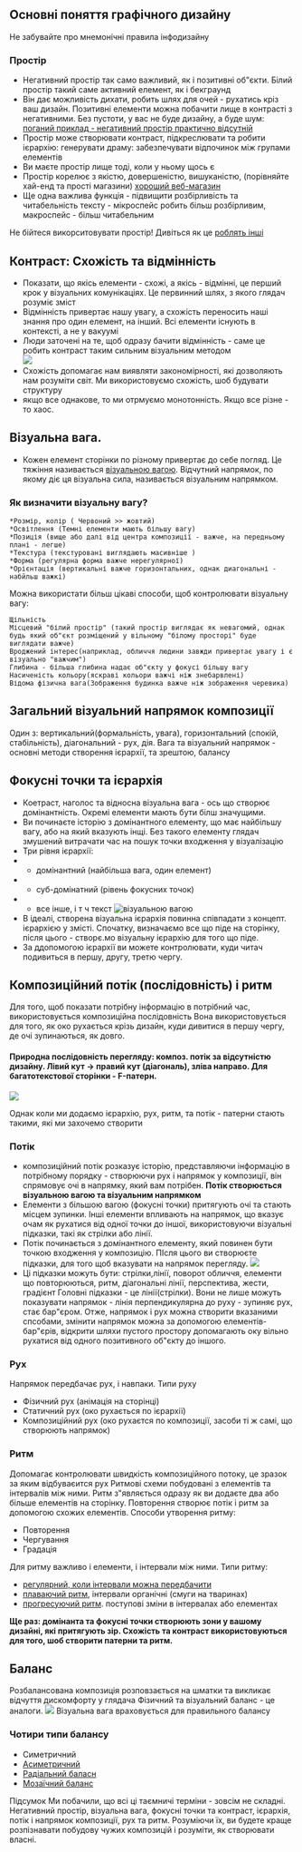 
## Основні поняття графічного дизайну

Не забувайте про мнемонічні правила інфодизайну

### Простір 
- Негативний простір так само важливий, як і позитивні об"єкти. Білий простір такий саме активний елемент, як і бекграунд
- Він дає можливість дихати, робить шлях для очей - рухатись кріз ваш дизайн. Позитивні елементи можна побачити лище в 
контрасті з негативними. Без пустоти, у вас не буде дизайну, а буде шум: [поганий приклад - негативний простір практично відсутній](figures/week04/fig_design_01_spaceless.jpg)
- Простір може створювати контраст, підкреслювати та робити ієрархію: генерувати драму: забезпечувати відпочинок між групами
елементів
- Ви маєте простір лище тоді, коли у ньому щось є
- Простір корелює з якістю, довершеністю, вишуканістю, (порівняйте хай-енд та прості магазини) [хороший веб-магазин](figures/week04/fig_design_02_space.jpg)
- Ще одна важлива функція - підвищити розбірливість та читабельність тексту - мікроспейс робить більш розбірливим, макроспейс - більш читабельним

Не бійтеся викорситовувати простір! Дивіться як це [роблять інші](figures/week04/fig_design_021_space.jpg)





## Контраст: Схожість та відмінність

- Показати, що якісь елементи - схожі, а якісь - відмінні, це перший крок у візуальних комунікаціях. Це первинний шлях,
з якого глядач розуміє зміст
- Відмінність привертає нашу увагу, а схожість переносить наші знання про один елемент, на інший. Всі елементи існують в контексті, а не у вакуумі
- Люди заточені на те, щоб одразу бачити відмінність - саме це робить контраст таким сильним візуальним методом  
![](figures/week04/fig_design_04_contrast.png)
- Схожість допомагає нам виявляти закономірності, які дозволяють нам розуміти світ. Ми використовуємо схожість, шоб будувати структуру
- якщо все однакове, то ми отрмуємо монотонність. Якщо все різне - то хаос.

## Візуальна вага.
- Кожен елемент сторінки по різному привертає до себе погляд. Це тяжіння називається [візуальною вагою](figures/week04/fig_design_2_hierarchy.png). Відчутний напрямок, по якому діє ця візуальна сила, називається візуальним напрямком.


### Як визначити візуальну вагу? 
    *Розмір, колір ( Червоний >> жовтий)
    *Освітлення (Темні елементи мають більшу вагу)
    *Позиція (вище або далі від центра композиції - важче, на передньому плані - легше)
    *Текстура (текстуровані виглядають масивніше )
    *Форма (регулярна форма важче нерегулярної)
    *Орієнтація (вертикальні важче горизонтальних, однак диагональні - набйльш важкі)

Можна використати більш цікаві способи, щоб контролювати візуальну вагу:

    Щільність
    Місцевий "білий простір" (такий простір виглядає як невагомий, однак будь який об"єкт розміщений у вільному "білому просторі" буде виглядати важче)
    Вроджений інтерес(наприклад, обличчя людини завжди привертає увагу і є візуально "важчим")
    Глибина - більша глибина надає об"єкту у фокусі більшу вагу
    Насиченість кольору(яскраві кольори важчі ніж знебарвлені)
    Відома фізична вага(Зображення будинка важче ніж зображення черевика)

## Загальний візуальний напрямок композиції 
Один з: вертикальний(формальність, увага), горизонтальний (спокій, стабільність), діагональний - рух, дія.
Вага та візуальний напрямок - основні методи створення ієрархії, та зрештою, балансу

## Фокусні точки та ієрархія
- Коетраст, наголос та відносна візуальна вага - ось що створює домінантність. Окремі елементи мають бути білш значущими.
- Ви починаєте історію з домінантного елементу, що має найбільшу вагу, або на який вказують інщі. Без такого елементу глядач змушений витрачати час на пошук точки входження у візуалізацію
- Три рівня ієрархії:
- - домінантний (найбільша вага, один елемент)
- - суб-домінатний (рівень фокусних точок)
- - все інше, і т ч текст
![візуальною вагою](figures/week04/fig_design_2_hierarchy.png)
- В ідеалі, створена візуальна ієрархія повинна співпадати з концепт. ієрархією у змісті. Спочатку, визначаємо все що піде на сторінку, після цього - створє.мо візуальну ієрархію для того що піде.
- За ддопомогою ієрархії ви можете контролювати, куди читач подивиться в першу, другу, третю чергу.

## Композиційний потік (послідовність) і ритм
Для того, щоб показати потрібну інформацію в потрібний час, використовується композиційна послідовність
Вона використовується для того, як око рухається крізь дизайн, куди дивитися в першу чергу, де очі зупинаються, як довго.

#### Природна послідовність перегляду: композ. потік за відсутністю дизайну. Лівий кут -> правий кут (діагональ), зліва направо. Для багатотекстової сторінки - F-патерн.

![](figures/week04/fig_design_2_flow1.png)

Однак коли ми додаємо ієрархію, рух, ритм, та потік - патерни стають такими, які ми захочемо створити


### Потік
* композиційний потік розказує історію, представляючи інформацію в потрібному порядку - створюючи рух і напрямок у композиції, він спрямовує очі в напрямку, який вам потрібен. __Потік створюється візуальною вагою та візуальним напрямком__
* Елементи з більшою вагою (фокусні точки) притягують очі та стають місцем зупинки. Інші елементи впливають на напрямок, що вказує очам як рухатися від одної точки до іншої, використовуючи візуальні підказки, такі як стрілки або лінії.
* Потік починається з домінантного елементу, який повинен бути точкою входження у композицію. ПІсля цього ви створюєте підказки, для того щоб вказувати на напрямок перегляду.
![](figures/week04/fig_design_2_created_flow.png)
* Ці підказки можуть бути: стрілки,лінії, поворот обличчя, елементи що повторюються, ритм, діагональні лінії, перспектива, жести, градієнт
Головні підказки - це лінії(стрілки). Вони не лише можуть показувати напрямок -  лінія перпендикулярна до руху - зупиняє рух, стає бар"єром. Отже, напрямок і рух можна створити вказаними спсобами, змінити напрямок можна за допомогою елементів-бар"єрів, відкрити шляхи пустого простору допомагають оку вільно рухатися від одного позитивного об"єкту до іншого.

### Рух
Напрямок передбачає рух, і навпаки. Типи руху
- Фізичний рух (анімація на сторінці)
- Статичний рух (око рухається по ієрархії)
- Композиційний рух (око рухаєтся по композиції, засоби ті ж самі, що створюють напрямок)

### Ритм
Допомагає контролювати швидкість композиційного потоку, це зразок за яким відбуваєится рух
Ритмові схеми побудовані з елементів та інтервалів між ними. Ритм з"являється одразу як ви додаєте два або більше елементів на сторінку. Повторення створює потік і ритм за допомогою схожих елементів. Способи утворення ритму:
- Повторення
- Чергування
- Градація

Для ритму важливо і елементи, і інтервали між ними. Типи ритму:
- [регулярний, коли інтервали можна передбачити](figures/week04/fig_design_rythm1.png)
- [плаваючий ритм](figures/week04/fig_design_rythm2.png), інтервали органічні (смуги на тваринах)
- [прогресуючий ритм](figures/week04/fig_design_rythm3.png). поступові зміни в інтервалах або елементах


__Ще раз: домінанта та фокусні точки створюють зони у вашому дизайні, які притягують зір. Схожість та контраст використовуються для того, шоб створити патерни та ритм.__

## Баланс
Розбалансована композиція розповзається на шматки та викликає відчуття дискомфорту у глядача
Фізичний та візуальний баланс - це аналоги. 
![](figures/week04/fig_design_balance_physical.png)
Візуальна вага враховується для правильного балансу

### Чотири типи балансу
- Симетричний
- [Асиметричний](figures/week04/fig_design_balance_asym.png)
- [Радіальний баласн](figures/week04/fig_design_balance_radial.png)
- [Мозаїчний баланс](figures/week04/fig_design_balance_mosaic.png)

Підсумок
Ми побачили, що всі ці таємничі терміни - зовсім не складні. Негативний простір,  візуальна вага, фокусні точки та контраст, ієрархія, потік і напрямок композиції, рух та ритм. Розуміючи їх, ви будете краще розпізнавати побудову чужих композицій і розуміти, як створювати власні.



